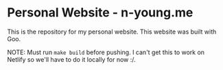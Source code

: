 # Personal Website - n-young.me

This is the repository for my personal website. This website was built with Goo.

NOTE: Must run `make build` before pushing. I can't get this to work on Netlify so we'll have to do it locally for now :/.
